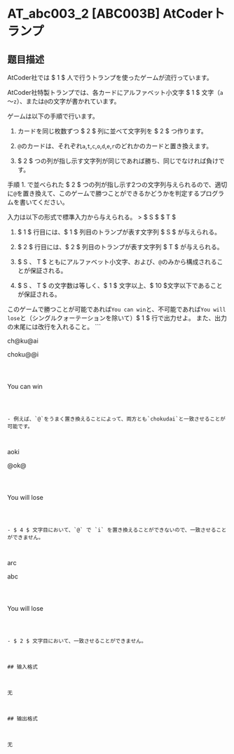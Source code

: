 # AT_abc003_2 [ABC003B] AtCoderトランプ

## 题目描述

[problemUrl]: https://atcoder.jp/contests/abc003/tasks/abc003_2

AtCoder社では $ 1 $ 人で行うトランプを使ったゲームが流行っています。  
 AtCoder社特製トランプでは、各カードにアルファベット小文字 $ 1 $ 文字（`a`～`z`）、または`@`の文字が書かれています。  
  
 ゲームは以下の手順で行います。

1. カードを同じ枚数ずつ $ 2 $ 列に並べて文字列を $ 2 $ つ作ります。
2. `@`のカードは、それぞれ`a`,`t`,`c`,`o`,`d`,`e`,`r`のどれかのカードと置き換えます。
3. $ 2 $ つの列が指し示す文字列が同じであれば勝ち、同じでなければ負けです。
 
 手順 1. で並べられた $ 2 $ つの列が指し示す2つの文字列与えられるので、適切に`@`を置き換えて、このゲームで勝つことができるかどうかを判定するプログラムを書いてください。  
 入力は以下の形式で標準入力から与えられる。 > $ S $ $ T $

1. $ 1 $ 行目には、$ 1 $ 列目のトランプが表す文字列 $ S $ が与えられる。
2. $ 2 $ 行目には、$ 2 $ 列目のトランプが表す文字列 $ T $ が与えられる。
1. $ S $、$ T $ ともにアルファベット小文字、および、`@`のみから構成されることが保証される。
2. $ S $、$ T $ の文字数は等しく、$ 1 $ 文字以上、$ 10 $文字以下であることが保証される。
 

 このゲームで勝つことが可能であれば`You can win`と、不可能であれば`You will lose`と（シングルクォーテーションを除いて）$ 1 $ 行で出力せよ。 また、出力の末尾には改行を入れること。 ```

ch@ku@ai
choku@@i
```

 ```

You can win
```

- 例えば、`@`をうまく置き換えることによって、両方とも`chokudai`と一致させることが可能です。
 
```

aoki
@ok@
```

 ```

You will lose
```

- $ 4 $ 文字目において、`@` で `i` を置き換えることができないので、一致させることができません。
 
```

arc
abc
```

 ```

You will lose
```

- $ 2 $ 文字目において、一致させることができません。

## 输入格式

无

## 输出格式

无